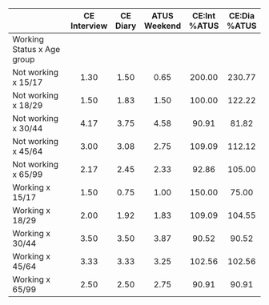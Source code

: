 
|                      | CE<br>Interview |  CE<br>Diary | ATUS<br>Weekend | CE:Int<br>%ATUS | CE:Dia<br>%ATUS |
| -------------------- | :----------: | :----------: | :----------: | :----------: | :----------: |
| Working Status x Age group |              |              |              |              |              |
| Not working x 15/17  |         1.30 |         1.50 |         0.65 |       200.00 |       230.77 |
| Not working x 18/29  |         1.50 |         1.83 |         1.50 |       100.00 |       122.22 |
| Not working x 30/44  |         4.17 |         3.75 |         4.58 |        90.91 |        81.82 |
| Not working x 45/64  |         3.00 |         3.08 |         2.75 |       109.09 |       112.12 |
| Not working x 65/99  |         2.17 |         2.45 |         2.33 |        92.86 |       105.00 |
| Working x 15/17      |         1.50 |         0.75 |         1.00 |       150.00 |        75.00 |
| Working x 18/29      |         2.00 |         1.92 |         1.83 |       109.09 |       104.55 |
| Working x 30/44      |         3.50 |         3.50 |         3.87 |        90.52 |        90.52 |
| Working x 45/64      |         3.33 |         3.33 |         3.25 |       102.56 |       102.56 |
| Working x 65/99      |         2.50 |         2.50 |         2.75 |        90.91 |        90.91 |

